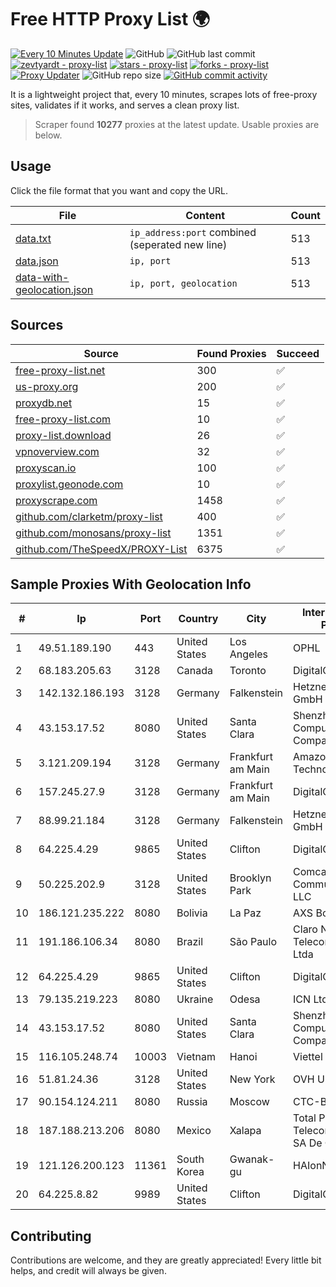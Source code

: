 
# Free HTTP Proxy List 🌍

[![Every 10 Minutes Update](https://github.com/mertguvencli/http-proxy-list/actions/workflows/main.yml/badge.svg?branch=main)](https://github.com/mertguvencli/http-proxy-list/actions/workflows/main.yml)
![GitHub](https://img.shields.io/github/license/mertguvencli/http-proxy-list)
![GitHub last commit](https://img.shields.io/github/last-commit/mertguvencli/http-proxy-list)
[![zevtyardt - proxy-list](https://img.shields.io/static/v1?label=zevtyardt&message=proxy-list&color=blue&logo=github)](https://github.com/zevtyardt/proxy-list "Go to GitHub repo")
[![stars - proxy-list](https://img.shields.io/github/stars/zevtyardt/proxy-list?style=social)](https://github.com/zevtyardt/proxy-list)
[![forks - proxy-list](https://img.shields.io/github/forks/zevtyardt/proxy-list?style=social)](https://github.com/zevtyardt/proxy-list)
[![Proxy Updater](https://github.com/zevtyardt/proxy-list/workflows/Proxy%20Updater/badge.svg)](https://github.com/zevtyardt/proxy-list/actions?query=workflow:"Proxy+Updater")
![GitHub repo size](https://img.shields.io/github/repo-size/zevtyardt/proxy-list)
[![GitHub commit activity](https://img.shields.io/github/commit-activity/m/zevtyardt/proxy-list?logo=commits)](https://github.com/zevtyardt/proxy-list/commits/main)

It is a lightweight project that, every 10 minutes, scrapes lots of free-proxy sites, validates if it works, and serves a clean proxy list.

> Scraper found **10277** proxies at the latest update. Usable proxies are below.

## Usage

Click the file format that you want and copy the URL.

|File|Content|Count|
|----|-------|-----|
|[data.txt](https://raw.githubusercontent.com/mertguvencli/http-proxy-list/main/proxy-list/data.txt)|`ip_address:port` combined (seperated new line)|513|
|[data.json](https://raw.githubusercontent.com/mertguvencli/http-proxy-list/main/proxy-list/data.json)|`ip, port`|513|
|[data-with-geolocation.json](https://raw.githubusercontent.com/mertguvencli/http-proxy-list/main/proxy-list/data-with-geolocation.json)|`ip, port, geolocation`|513|

## Sources

|Source|Found Proxies|Succeed|
|------|-------------|-------|
|[free-proxy-list.net](https://free-proxy-list.net)|300|✅|
|[us-proxy.org](https://www.us-proxy.org)|200|✅|
|[proxydb.net](http://proxydb.net)|15|✅|
|[free-proxy-list.com](https://free-proxy-list.com/?page=&port=&type%5B%5D=http&type%5B%5D=https&up_time=0&search=Search)|10|✅|
|[proxy-list.download](https://www.proxy-list.download/HTTP)|26|✅|
|[vpnoverview.com](https://vpnoverview.com/privacy/anonymous-browsing/free-proxy-servers)|32|✅|
|[proxyscan.io](https://www.proxyscan.io)|100|✅|
|[proxylist.geonode.com](https://proxylist.geonode.com/api/proxy-list?limit=300&page=1&sort_by=lastChecked&sort_type=desc&protocols=http,https)|10|✅|
|[proxyscrape.com](https://api.proxyscrape.com/v2/?request=displayproxies&protocol=http&timeout=10000&country=all&ssl=all&anonymity=all)|1458|✅|
|[github.com/clarketm/proxy-list](https://raw.githubusercontent.com/clarketm/proxy-list/master/proxy-list-raw.txt)|400|✅|
|[github.com/monosans/proxy-list](https://raw.githubusercontent.com/monosans/proxy-list/main/proxies/http.txt)|1351|✅|
|[github.com/TheSpeedX/PROXY-List](https://raw.githubusercontent.com/TheSpeedX/PROXY-List/master/http.txt)|6375|✅|


## Sample Proxies With Geolocation Info

|#|Ip|Port|Country|City|Internet Service Provider|
|-|--|----|-------|----|-------------------------|
|1|49.51.189.190|443|United States|Los Angeles|OPHL|
|2|68.183.205.63|3128|Canada|Toronto|DigitalOcean, LLC|
|3|142.132.186.193|3128|Germany|Falkenstein|Hetzner Online GmbH|
|4|43.153.17.52|8080|United States|Santa Clara|Shenzhen Tencent Computer Systems Company Limited|
|5|3.121.209.194|3128|Germany|Frankfurt am Main|Amazon Technologies Inc.|
|6|157.245.27.9|3128|Germany|Frankfurt am Main|DigitalOcean, LLC|
|7|88.99.21.184|3128|Germany|Falkenstein|Hetzner Online GmbH|
|8|64.225.4.29|9865|United States|Clifton|DigitalOcean, LLC|
|9|50.225.202.9|3128|United States|Brooklyn Park|Comcast Cable Communications, LLC|
|10|186.121.235.222|8080|Bolivia|La Paz|AXS Bolivia S. A.|
|11|191.186.106.34|8080|Brazil|São Paulo|Claro NXT Telecomunicacoes Ltda|
|12|64.225.4.29|9865|United States|Clifton|DigitalOcean, LLC|
|13|79.135.219.223|8080|Ukraine|Odesa|ICN Ltd.|
|14|43.153.17.52|8080|United States|Santa Clara|Shenzhen Tencent Computer Systems Company Limited|
|15|116.105.248.74|10003|Vietnam|Hanoi|Viettel Corporation|
|16|51.81.24.36|3128|United States|New York|OVH US LLC|
|17|90.154.124.211|8080|Russia|Moscow|CTC-B2B|
|18|187.188.213.206|8080|Mexico|Xalapa|Total Play Telecomunicaciones SA De CV|
|19|121.126.200.123|11361|South Korea|Gwanak-gu|HAIonNet|
|20|64.225.8.82|9989|United States|Clifton|DigitalOcean, LLC|



## Contributing

Contributions are welcome, and they are greatly appreciated! Every
little bit helps, and credit will always be given.


